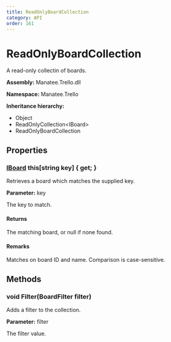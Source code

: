 ```yaml
---
title: ReadOnlyBoardCollection
category: API
order: 161
---
```


# ReadOnlyBoardCollection

A read-only collectin of boards.

**Assembly:** Manatee.Trello.dll

**Namespace:** Manatee.Trello

**Inheritance hierarchy:**

- Object
- ReadOnlyCollection&lt;IBoard&gt;
- ReadOnlyBoardCollection

## Properties

### [IBoard](IBoard#iboard) this[string key] { get; }

Retrieves a board which matches the supplied key.

**Parameter:** key

The key to match.

#### Returns

The matching board, or null if none found.

#### Remarks

Matches on board ID and name. Comparison is case-sensitive.

## Methods

### void Filter(BoardFilter filter)

Adds a filter to the collection.

**Parameter:** filter

The filter value.

